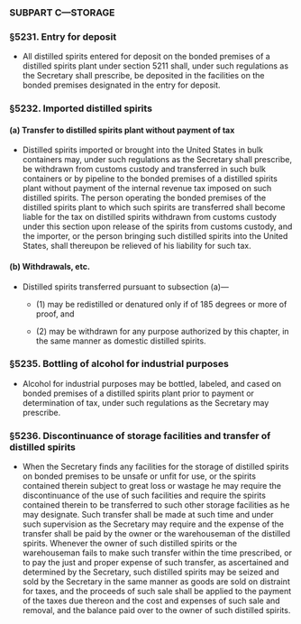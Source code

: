 ### SUBPART C—STORAGE

### §5231. Entry for deposit
* All distilled spirits entered for deposit on the bonded premises of a distilled spirits plant under section 5211 shall, under such regulations as the Secretary shall prescribe, be deposited in the facilities on the bonded premises designated in the entry for deposit.

### §5232. Imported distilled spirits
#### (a) Transfer to distilled spirits plant without payment of tax
* Distilled spirits imported or brought into the United States in bulk containers may, under such regulations as the Secretary shall prescribe, be withdrawn from customs custody and transferred in such bulk containers or by pipeline to the bonded premises of a distilled spirits plant without payment of the internal revenue tax imposed on such distilled spirits. The person operating the bonded premises of the distilled spirits plant to which such spirits are transferred shall become liable for the tax on distilled spirits withdrawn from customs custody under this section upon release of the spirits from customs custody, and the importer, or the person bringing such distilled spirits into the United States, shall thereupon be relieved of his liability for such tax.

#### (b) Withdrawals, etc.
* Distilled spirits transferred pursuant to subsection (a)—

  * (1) may be redistilled or denatured only if of 185 degrees or more of proof, and

  * (2) may be withdrawn for any purpose authorized by this chapter, in the same manner as domestic distilled spirits.

### §5235. Bottling of alcohol for industrial purposes
* Alcohol for industrial purposes may be bottled, labeled, and cased on bonded premises of a distilled spirits plant prior to payment or determination of tax, under such regulations as the Secretary may prescribe.

### §5236. Discontinuance of storage facilities and transfer of distilled spirits
* When the Secretary finds any facilities for the storage of distilled spirits on bonded premises to be unsafe or unfit for use, or the spirits contained therein subject to great loss or wastage he may require the discontinuance of the use of such facilities and require the spirits contained therein to be transferred to such other storage facilities as he may designate. Such transfer shall be made at such time and under such supervision as the Secretary may require and the expense of the transfer shall be paid by the owner or the warehouseman of the distilled spirits. Whenever the owner of such distilled spirits or the warehouseman fails to make such transfer within the time prescribed, or to pay the just and proper expense of such transfer, as ascertained and determined by the Secretary, such distilled spirits may be seized and sold by the Secretary in the same manner as goods are sold on distraint for taxes, and the proceeds of such sale shall be applied to the payment of the taxes due thereon and the cost and expenses of such sale and removal, and the balance paid over to the owner of such distilled spirits.